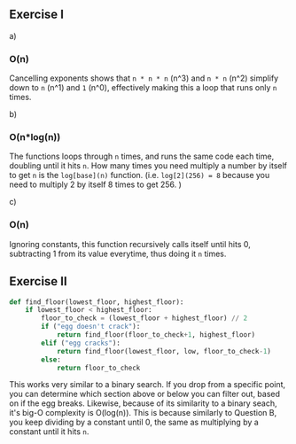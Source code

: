 ## Exercise I

a)
### O(n)
Cancelling exponents shows that `n * n * n` (n^3) and `n * n` (n^2) simplify down to `n` (n^1) and `1` (n^0),
effectively making this a loop that runs only `n` times.

b)
### O(n*log(n))
The functions loops through `n` times, and runs the same code each time, doubling until it hits `n`.
How many times you need multiply a number by itself to get `n` is the `log[base](n)` function.
(i.e. `log[2](256) = 8` because you need to multiply 2 by itself 8 times to get 256. )

c)
### O(n)
Ignoring constants, this function recursively calls itself until hits 0, subtracting 1 from its value everytime, 
thus doing it `n` times.

## Exercise II

```py
def find_floor(lowest_floor, highest_floor):
    if lowest_floor < highest_floor:
        floor_to_check = (lowest_floor + highest_floor) // 2
        if ("egg doesn't crack"):
            return find_floor(floor_to_check+1, highest_floor)
        elif ("egg cracks"):
            return find_floor(lowest_floor, low, floor_to_check-1)
        else:
            return floor_to_check
```
This works very similar to a binary search. If you drop from a specific point, you can determine which section above or below you can filter out, based on if the egg breaks. Likewise, because of its similarity to a binary seach, it's big-O complexity is O(log(n)).
This is because similarly to Question B, you keep dividing by a constant until 0, the same as multiplying by a constant until it hits `n`.
